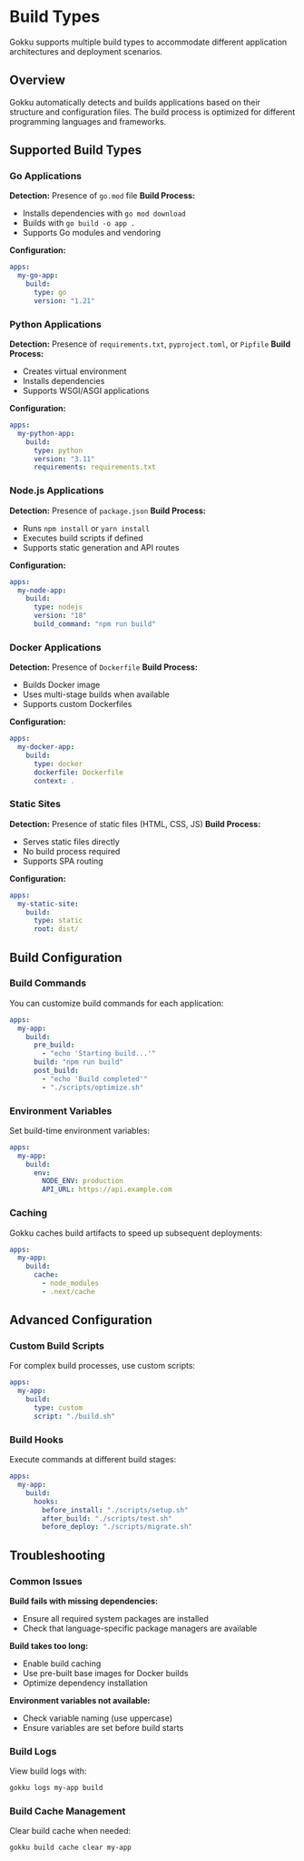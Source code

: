 # Build Types

Gokku supports multiple build types to accommodate different application architectures and deployment scenarios.

## Overview

Gokku automatically detects and builds applications based on their structure and configuration files. The build process is optimized for different programming languages and frameworks.

## Supported Build Types

### Go Applications

**Detection:** Presence of `go.mod` file
**Build Process:**
- Installs dependencies with `go mod download`
- Builds with `go build -o app .`
- Supports Go modules and vendoring

**Configuration:**
```yaml
apps:
  my-go-app:
    build:
      type: go
      version: "1.21"
```

### Python Applications

**Detection:** Presence of `requirements.txt`, `pyproject.toml`, or `Pipfile`
**Build Process:**
- Creates virtual environment
- Installs dependencies
- Supports WSGI/ASGI applications

**Configuration:**
```yaml
apps:
  my-python-app:
    build:
      type: python
      version: "3.11"
      requirements: requirements.txt
```

### Node.js Applications

**Detection:** Presence of `package.json`
**Build Process:**
- Runs `npm install` or `yarn install`
- Executes build scripts if defined
- Supports static generation and API routes

**Configuration:**
```yaml
apps:
  my-node-app:
    build:
      type: nodejs
      version: "18"
      build_command: "npm run build"
```

### Docker Applications

**Detection:** Presence of `Dockerfile`
**Build Process:**
- Builds Docker image
- Uses multi-stage builds when available
- Supports custom Dockerfiles

**Configuration:**
```yaml
apps:
  my-docker-app:
    build:
      type: docker
      dockerfile: Dockerfile
      context: .
```

### Static Sites

**Detection:** Presence of static files (HTML, CSS, JS)
**Build Process:**
- Serves static files directly
- No build process required
- Supports SPA routing

**Configuration:**
```yaml
apps:
  my-static-site:
    build:
      type: static
      root: dist/
```

## Build Configuration

### Build Commands

You can customize build commands for each application:

```yaml
apps:
  my-app:
    build:
      pre_build:
        - "echo 'Starting build...'"
      build: "npm run build"
      post_build:
        - "echo 'Build completed'"
        - "./scripts/optimize.sh"
```

### Environment Variables

Set build-time environment variables:

```yaml
apps:
  my-app:
    build:
      env:
        NODE_ENV: production
        API_URL: https://api.example.com
```

### Caching

Gokku caches build artifacts to speed up subsequent deployments:

```yaml
apps:
  my-app:
    build:
      cache:
        - node_modules
        - .next/cache
```

## Advanced Configuration

### Custom Build Scripts

For complex build processes, use custom scripts:

```yaml
apps:
  my-app:
    build:
      type: custom
      script: "./build.sh"
```

### Build Hooks

Execute commands at different build stages:

```yaml
apps:
  my-app:
    build:
      hooks:
        before_install: "./scripts/setup.sh"
        after_build: "./scripts/test.sh"
        before_deploy: "./scripts/migrate.sh"
```

## Troubleshooting

### Common Issues

**Build fails with missing dependencies:**
- Ensure all required system packages are installed
- Check that language-specific package managers are available

**Build takes too long:**
- Enable build caching
- Use pre-built base images for Docker builds
- Optimize dependency installation

**Environment variables not available:**
- Check variable naming (use uppercase)
- Ensure variables are set before build starts

### Build Logs

View build logs with:
```bash
gokku logs my-app build
```

### Build Cache Management

Clear build cache when needed:
```bash
gokku build cache clear my-app
```
